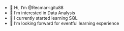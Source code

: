 - 👋 Hi, I’m @Recmar-igitu88
- 👀 I’m interested in Data Analysis
- 🌱 I currently started learning SQL
- 💞️ I’m looking forward for eventful learning experience


<!---
Recmar-igitu88/Recmar-igitu88 is a ✨ special ✨ repository because its `README.md` (this file) appears on your GitHub profile.
You can click the Preview link to take a look at your changes.
--->
